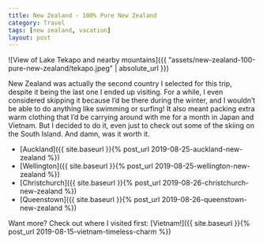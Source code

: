 ```yaml
---
title: New Zealand - 100% Pure New Zealand
category: Travel
tags: [new zealand, vacation]
layout: post
---
```


![View of Lake Tekapo and nearby mountains]({{ "assets/new-zealand-100-pure-new-zealand/tekapo.jpeg" | absolute_url }})

New Zealand was actually the second country I selected for this trip, despite it being the last one I ended up visiting. For a while, I even considered skipping it because I’d be there during the winter, and I wouldn’t be able to do anything like swimming or surfing! It also meant packing extra warm clothing that I’d be carrying around with me for a month in Japan and Vietnam. But I decided to do it, even just to check out some of the skiing on the South Island. And damn, was it worth it.<!--more-->

- [Auckland]({{ site.baseurl }}{% post_url 2019-08-25-auckland-new-zealand %})
- [Wellington]({{ site.baseurl }}{% post_url 2019-08-25-wellington-new-zealand %})
- [Christchurch]({{ site.baseurl }}{% post_url 2019-08-26-christchurch-new-zealand %})
- [Queenstown]({{ site.baseurl }}{% post_url 2019-08-26-queenstown-new-zealand %})

Want more? Check out where I visited first: [Vietnam!]({{ site.baseurl }}{% post_url 2019-08-15-vietnam-timeless-charm %})